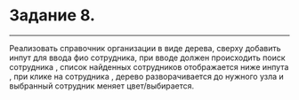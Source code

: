 # Задание 8.
---
Реализовать справочник организации в виде дерева, сверху добавить инпут для ввода фио сотрудника, при вводе должен происходить поиск сотрудника , список найденных сотрудников отображается ниже инпута , при клике на сотрудника , дерево разворачивается до нужного узла  и выбранный сотрудник меняет цвет/выбирается.